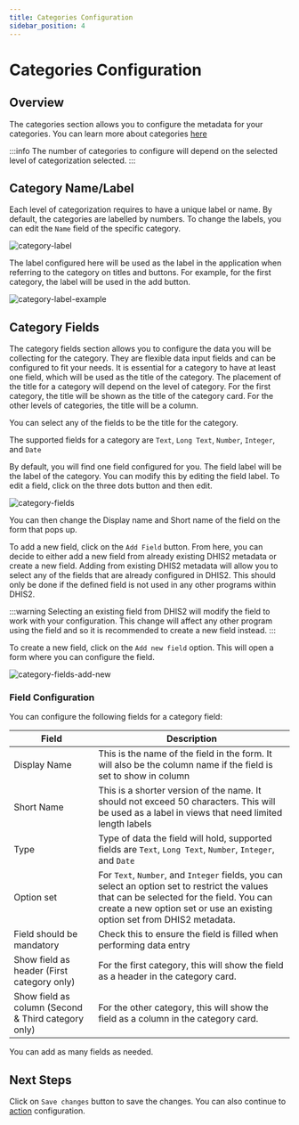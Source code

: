```yaml
---
title: Categories Configuration
sidebar_position: 4
---
```


# Categories Configuration

## Overview

The categories section allows you to configure the metadata for your categories.
You can learn more about
categories [here](../concepts#categories)

:::info
The number of categories to configure will depend on the selected level of categorization selected.
:::

## Category Name/Label

Each level of categorization requires to have a unique label or name. By default, the categories are labelled by
numbers. To change the labels, you can edit the `Name` field of the specific category.

![category-label](/img/standalone-action-tracker/categories-name.png)

The label configured here will be used as the label in the application when referring to the category on titles and
buttons. For example, for the first category, the label will be used in the add button.

![category-label-example](/img/standalone-action-tracker/category-labels-and-example.png)

## Category Fields

The category fields section allows you to configure the data you will be collecting for the category. They are flexible
data input fields and can be configured to fit your needs. It is essential for a category to have at least one field,
which will be used as the title of the category. The placement of the title for a category will depend on the level of
category. For the first category, the title will be shown as the title of the category card. For the other levels of
categories, the title will be a column.

You can select any of the fields to be the title for the category.

The supported fields for a category are `Text`, `Long Text`, `Number`, `Integer`, and `Date`

By default, you will find one field configured for you. The field label will be the label of the category. You can
modify this by editing the field label. To edit a field, click on the three dots button and then edit.

![category-fields](/img/standalone-action-tracker/edit-category-title.png)

You can then change the Display name and Short name of the field on the form that pops up.

To add a new field, click on the `Add Field` button. From here, you can decide to either add a new field from already
existing DHIS2 metadata or create a new field. Adding from existing DHIS2 metadata will allow you to select any of the
fields that are already configured in DHIS2. This should only be done if the defined field is not used in any other
programs within DHIS2.

:::warning
Selecting an existing field from DHIS2 will modify the field to work with your configuration. This change will affect
any other program using the field and so it is recommended to create a new field instead.
:::

To create a new field, click on the `Add new field` option. This will open a form where you can configure the field.

![category-fields-add-new](/img/standalone-action-tracker/categories-add-new-field.png)

### Field Configuration

You can configure the following fields for a category field:

| Field                                               | Description                                                                                                                                                                                                            |
|-----------------------------------------------------|------------------------------------------------------------------------------------------------------------------------------------------------------------------------------------------------------------------------|
| Display Name                                        | This is the name of the field in the form. It will also be the column name if the field is set to show in column                                                                                                       |
| Short Name                                          | This is a shorter version of the name. It should not exceed 50 characters. This will be used as a label in views that need limited length labels                                                                       |
| Type                                                | Type of data the field will hold, supported fields are `Text`, `Long Text`, `Number`, `Integer`, and `Date`                                                                                                            |
| Option set                                          | For `Text`, `Number`, and `Integer` fields, you can select an option set to restrict the values that can be selected for the field. You can create a new option set or use an existing option set from DHIS2 metadata. |
| Field should be mandatory                           | Check this to ensure the field is filled when performing data entry                                                                                                                                                    |
| Show field as header (First category only)          | For the first category, this will show the field as a header in the category card.                                                                                                                                     |
| Show field as column (Second & Third category only) | For the other category, this will show the field as a column in the category card.                                                                                                                                     |

You can add as many fields as needed.

## Next Steps

Click on `Save changes` button to save the changes. You can also continue to [action](action.md) configuration.


